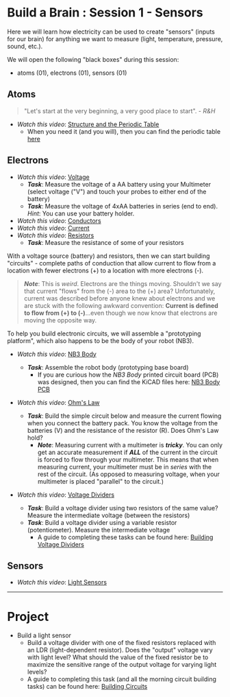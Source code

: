 # Build a Brain : Session 1 - Sensors

Here we will learn how electricity can be used to create "sensors" (inputs for our brain) for anything we want to measure (light, temperature, pressure, sound, etc.).

We will open the following "black boxes" during this session:
- atoms (01), electrons (01), sensors (01)

## Atoms

> "Let's start at the very beginning, a very good place to start". - *R&H*

- *Watch this video*: [Structure and the Periodic Table](https://vimeo.com/1000458082)
  - When you need it (and you will), then you can find the periodic table [here](../../../boxes/atoms/card/periodic_table.png)

## Electrons

- *Watch this video*: [Voltage](https://vimeo.com/1000730032)
  - ***Task***: Measure the voltage of a AA battery using your Multimeter (select voltage ("V") and touch your probes to either end of the battery)
  - ***Task***: Measure the voltage of 4xAA batteries in series (end to end). *Hint*: You can use your battery holder.
- *Watch this video*: [Conductors](https://vimeo.com/1000740989)
- *Watch this video*: [Current](https://vimeo.com/1000743561)
- *Watch this video*: [Resistors](https://vimeo.com/1000755493)
  - ***Task***: Measure the resistance of some of your resistors

With a voltage source (battery) and resistors, then we can start building "circuits" - complete paths of conduction that allow current to flow from a location with fewer electrons (+) to a location with more electrons (-).
> ***Note***: This is *weird*. Electrons are the things moving. Shouldn't we say that current "flows" from the (-) area to the (+) area? Unfortunately, current was described before anyone knew about electrons and we are stuck with the following awkward convention: **Current is defined to flow from (+) to (-)**...even though we now know that electrons are moving the opposite way.

To help you build electronic circuits, we will assemble a "prototyping platform", which also happens to be the body of your robot (NB3).

- *Watch this video*: [NB3 Body](https://vimeo.com/1005036900)
  - ***Task***: Assemble the robot body (prototyping base board)
    - If you are curious how the *NB3 Body* printed circuit board (PCB) was designed, then you can find the KiCAD files here: [NB3 Body PCB](../../../boxes/electrons/NB3_body)

- *Watch this video*: [Ohm's Law](https://vimeo.com/1000768334)
  - ***Task***: Build the simple circuit below and measure the current flowing when you connect the battery pack. You know the voltage from the batteries (V) and the resistance of the resistor (R). Does Ohm's Law hold?
    - ***Note***: Measuring current with a multimeter is ***tricky***. You can only get an accurate measurement if ***ALL*** of the current in the circuit is forced to flow through your multimeter. This means that when measuring current, your multimeter must be in *series* with the rest of the circuit. (As opposed to measuring voltage, when your multimeter is placed "parallel" to the circuit.)

- *Watch this video*: [Voltage Dividers](https://vimeo.com/1000782478)
  - ***Task***: Build a voltage divider using two resistors of the same value? Measure the intermediate voltage (between the resistors)
  - ***Task***: Build a voltage divider using a variable resistor (potentiometer). Measure the intermediate voltage
    - A guide to completing these tasks can be found here: [Building Voltage Dividers](https://vimeo.com/1000789632)

## Sensors

- *Watch this video*: [Light Sensors](https://vimeo.com/1000794164)

---

# Project
  - Build a light sensor
    - Build a voltage divider with one of the fixed resistors replaced with an LDR (light-dependent resistor). Does the "output" voltage vary with light level? What should the value of the fixed resistor be to maximize the sensitive range of the output voltage for varying light levels?
    - A guide to completing this task (and all the morning circuit building tasks) can be found here: [Building Circuits](https://vimeo.com/1005054579)
